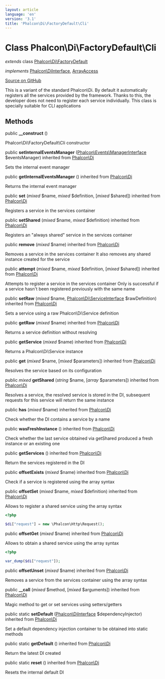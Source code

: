 ```yaml
---
layout: article
language: 'en'
version: '3.1'
title: 'Phalcon\Di\FactoryDefault\Cli'
---
```

# Class **Phalcon\Di\FactoryDefault\Cli**

*extends* class [Phalcon\Di\FactoryDefault](/3.1/en/api/Phalcon_Di_FactoryDefault)

*implements* [Phalcon\DiInterface](/3.1/en/api/Phalcon_DiInterface), [ArrayAccess](http://php.net/manual/en/class.arrayaccess.php)

<a href="https://github.com/phalcon/cphalcon/tree/v3.1.0/phalcon/di/factorydefault/cli.zep" class="btn btn-default btn-sm">Source on GitHub</a>

This is a variant of the standard Phalcon\Di. By default it automatically
registers all the services provided by the framework.
Thanks to this, the developer does not need to register each service individually.
This class is specially suitable for CLI applications


## Methods
public  **__construct** ()

Phalcon\Di\FactoryDefault\Cli constructor



public  **setInternalEventsManager** ([Phalcon\Events\ManagerInterface](/3.1/en/api/Phalcon_Events_ManagerInterface) $eventsManager) inherited from [Phalcon\Di](/3.1/en/api/Phalcon_Di)

Sets the internal event manager



public  **getInternalEventsManager** () inherited from [Phalcon\Di](/3.1/en/api/Phalcon_Di)

Returns the internal event manager



public  **set** (*mixed* $name, *mixed* $definition, [*mixed* $shared]) inherited from [Phalcon\Di](/3.1/en/api/Phalcon_Di)

Registers a service in the services container



public  **setShared** (*mixed* $name, *mixed* $definition) inherited from [Phalcon\Di](/3.1/en/api/Phalcon_Di)

Registers an "always shared" service in the services container



public  **remove** (*mixed* $name) inherited from [Phalcon\Di](/3.1/en/api/Phalcon_Di)

Removes a service in the services container
It also removes any shared instance created for the service



public  **attempt** (*mixed* $name, *mixed* $definition, [*mixed* $shared]) inherited from [Phalcon\Di](/3.1/en/api/Phalcon_Di)

Attempts to register a service in the services container
Only is successful if a service hasn't been registered previously
with the same name



public  **setRaw** (*mixed* $name, [Phalcon\Di\ServiceInterface](/3.1/en/api/Phalcon_Di_ServiceInterface) $rawDefinition) inherited from [Phalcon\Di](/3.1/en/api/Phalcon_Di)

Sets a service using a raw Phalcon\Di\Service definition



public  **getRaw** (*mixed* $name) inherited from [Phalcon\Di](/3.1/en/api/Phalcon_Di)

Returns a service definition without resolving



public  **getService** (*mixed* $name) inherited from [Phalcon\Di](/3.1/en/api/Phalcon_Di)

Returns a Phalcon\Di\Service instance



public  **get** (*mixed* $name, [*mixed* $parameters]) inherited from [Phalcon\Di](/3.1/en/api/Phalcon_Di)

Resolves the service based on its configuration



public *mixed* **getShared** (*string* $name, [*array* $parameters]) inherited from [Phalcon\Di](/3.1/en/api/Phalcon_Di)

Resolves a service, the resolved service is stored in the DI, subsequent
requests for this service will return the same instance



public  **has** (*mixed* $name) inherited from [Phalcon\Di](/3.1/en/api/Phalcon_Di)

Check whether the DI contains a service by a name



public  **wasFreshInstance** () inherited from [Phalcon\Di](/3.1/en/api/Phalcon_Di)

Check whether the last service obtained via getShared produced a fresh instance or an existing one



public  **getServices** () inherited from [Phalcon\Di](/3.1/en/api/Phalcon_Di)

Return the services registered in the DI



public  **offsetExists** (*mixed* $name) inherited from [Phalcon\Di](/3.1/en/api/Phalcon_Di)

Check if a service is registered using the array syntax



public  **offsetSet** (*mixed* $name, *mixed* $definition) inherited from [Phalcon\Di](/3.1/en/api/Phalcon_Di)

Allows to register a shared service using the array syntax

```php
<?php

$di["request"] = new \Phalcon\Http\Request();

```



public  **offsetGet** (*mixed* $name) inherited from [Phalcon\Di](/3.1/en/api/Phalcon_Di)

Allows to obtain a shared service using the array syntax

```php
<?php

var_dump($di["request"]);

```



public  **offsetUnset** (*mixed* $name) inherited from [Phalcon\Di](/3.1/en/api/Phalcon_Di)

Removes a service from the services container using the array syntax



public  **__call** (*mixed* $method, [*mixed* $arguments]) inherited from [Phalcon\Di](/3.1/en/api/Phalcon_Di)

Magic method to get or set services using setters/getters



public static  **setDefault** ([Phalcon\DiInterface](/3.1/en/api/Phalcon_DiInterface) $dependencyInjector) inherited from [Phalcon\Di](/3.1/en/api/Phalcon_Di)

Set a default dependency injection container to be obtained into static methods



public static  **getDefault** () inherited from [Phalcon\Di](/3.1/en/api/Phalcon_Di)

Return the latest DI created



public static  **reset** () inherited from [Phalcon\Di](/3.1/en/api/Phalcon_Di)

Resets the internal default DI



